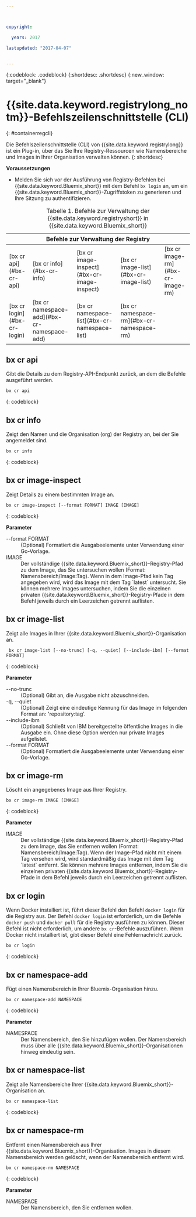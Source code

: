 ```yaml
---



copyright:

  years: 2017

lastupdated: "2017-04-07"


---
```


{:codeblock: .codeblock}
{:shortdesc: .shortdesc}
{:new_window: target="_blank"}

# {{site.data.keyword.registrylong_notm}}-Befehlszeilenschnittstelle (CLI)
{: #containerregcli}

Die Befehlszeilenschnittstelle (CLI) von {{site.data.keyword.registrylong}} ist ein Plug-in, über das Sie Ihre Registry-Ressourcen wie Namensbereiche und Images in Ihrer Organisation verwalten können.
{: shortdesc}

**Voraussetzungen**
* Melden Sie sich vor der Ausführung von Registry-Befehlen bei {{site.data.keyword.Bluemix_short}} mit dem Befehl `bx login` an, um ein {{site.data.keyword.Bluemix_short}}-Zugriffstoken zu generieren und Ihre Sitzung zu authentifizieren.

<table summary="Container-Registry verwalten">
<caption>Tabelle 1. Befehle zur Verwaltung der {{site.data.keyword.registryshort}} in {{site.data.keyword.Bluemix_short}}
</caption>
 <thead>
 <th colspan="5">Befehle zur Verwaltung der Registry</th>
 </thead>
 <tbody>
 <tr>
 <td>[bx cr api](#bx-cr-api)</td>
 <td>[bx cr info](#bx-cr-info)</td>
 <td>[bx cr image-inspect](#bx-cr-image-inspect)</td>
 <td>[bx cr image-list](#bx-cr-image-list)</td>
 <td>[bx cr image-rm](#bx-cr-image-rm)</td>
 </tr>
 <tr>
 <td>[bx cr login](#bx-cr-login)</td>
 <td>[bx cr namespace-add](#bx-cr-namespace-add)</td>
 <td>[bx cr namespace-list](#bx-cr-namespace-list)</td>
 <td>[bx cr namespace-rm](#bx-cr-namespace-rm)</td>
 </tr></tbody></table>


## bx cr api
Gibt die Details zu dem Registry-API-Endpunkt zurück, an dem die Befehle ausgeführt werden.

```
bx cr api
```
{: codeblock}


## bx cr info
Zeigt den Namen und die Organisation (org) der Registry an, bei der Sie angemeldet sind.

```
bx cr info
```
{: codeblock}


## bx cr image-inspect
Zeigt Details zu einem bestimmten Image an.

```
bx cr image-inspect [--format FORMAT] IMAGE [IMAGE]
```
{: codeblock}

**Parameter**
<dl>
<dt>--format FORMAT</dt>
<dd>(Optional) Formatiert die Ausgabeelemente unter Verwendung einer Go-Vorlage.</dd>
<dt>IMAGE</dt>
<dd>Der vollständige {{site.data.keyword.Bluemix_short}}-Registry-Pfad zu dem Image, das Sie untersuchen wollen (Format: Namensbereich/Image:Tag). Wenn in dem Image-Pfad kein Tag angegeben wird, wird das Image mit dem Tag `latest` untersucht. Sie können mehrere Images untersuchen, indem Sie die einzelnen privaten {{site.data.keyword.Bluemix_short}}-Registry-Pfade in dem Befehl jeweils durch ein Leerzeichen getrennt auflisten.</dd>
</dl>


## bx cr image-list
Zeigt alle Images in Ihrer {{site.data.keyword.Bluemix_short}}-Organisation an.

```
 bx cr image-list [--no-trunc] [-q, --quiet] [--include-ibm] [--format FORMAT]
```
{: codeblock}

**Parameter**
<dl>
<dt>--no-trunc</dt>
<dd>(Optional) Gibt an, die Ausgabe nicht abzuschneiden.</dd>
<dt>-q, --quiet</dt>
<dd>(Optional) Zeigt eine eindeutige Kennung für das Image im folgenden Format an: 'repository:tag'.</dd>
<dt>--include-ibm</dt>
<dd>(Optional) Schließt von IBM bereitgestellte öffentliche Images in die Ausgabe ein. Ohne diese Option werden nur private Images aufgelistet.</dd>
<dt>--format FORMAT</dt>
<dd>(Optional) Formatiert die Ausgabeelemente unter Verwendung einer Go-Vorlage.</dd>
</dl>


## bx cr image-rm
Löscht ein angegebenes Image aus Ihrer Registry. 

```
bx cr image-rm IMAGE [IMAGE]
```
{: codeblock}

**Parameter**
<dl>
<dt>IMAGE</dt>
<dd>Der vollständige {{site.data.keyword.Bluemix_short}}-Registry-Pfad zu dem Image, das Sie entfernen wollen (Format: Namensbereich/Image:Tag). Wenn der Image-Pfad nicht mit einem Tag versehen wird, wird standardmäßig das Image mit dem Tag `latest` entfernt. Sie können mehrere Images entfernen, indem Sie die einzelnen privaten {{site.data.keyword.Bluemix_short}}-Registry-Pfade in dem Befehl jeweils durch ein Leerzeichen getrennt auflisten.</dd>
</dl>


## bx cr login
Wenn Docker installiert ist, führt dieser Befehl den Befehl `docker login` für die Registry aus. Der Befehl `docker login` ist erforderlich, um die Befehle `docker push` und `docker pull` für die Registry ausführen zu können. Dieser Befehl ist nicht erforderlich, um andere `bx cr`-Befehle auszuführen. Wenn Docker nicht installiert ist, gibt dieser Befehl eine Fehlernachricht zurück.

```
bx cr login
```
{: codeblock}


## bx cr namespace-add
Fügt einen Namensbereich in Ihrer Bluemix-Organisation hinzu. 

```
bx cr namespace-add NAMESPACE
```
{: codeblock}

**Parameter**
<dl>
<dt>NAMESPACE</dt>
<dd>Der Namensbereich, den Sie hinzufügen wollen. Der Namensbereich muss über alle {{site.data.keyword.Bluemix_short}}-Organisationen hinweg eindeutig sein.</dd>
</dl>


## bx cr namespace-list
Zeigt alle Namensbereiche Ihrer {{site.data.keyword.Bluemix_short}}-Organisation an.

```
bx cr namespace-list
```
{: codeblock}


## bx cr namespace-rm
Entfernt einen Namensbereich aus Ihrer {{site.data.keyword.Bluemix_short}}-Organisation. Images in diesem Namensbereich werden gelöscht, wenn der Namensbereich entfernt wird.

```
bx cr namespace-rm NAMESPACE
```
{: codeblock}

**Parameter**
<dl>
<dt>NAMESPACE</dt>
<dd>Der Namensbereich, den Sie entfernen wollen.</dd>
</dl>
